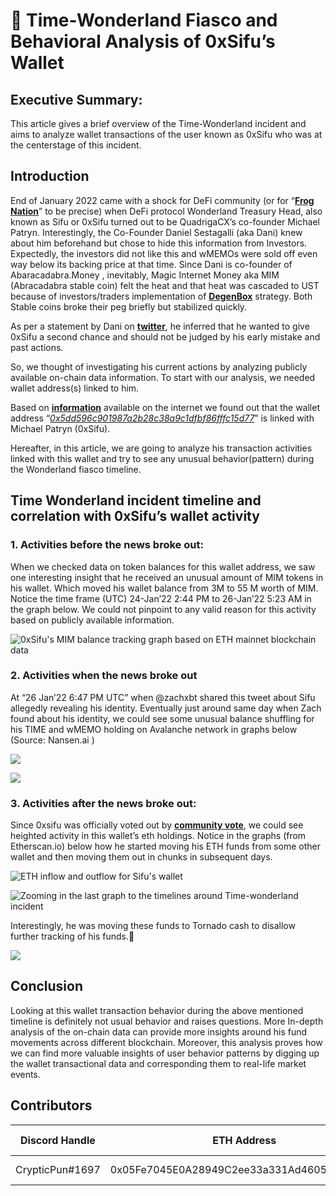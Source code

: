 # 🚀 Time-Wonderland Fiasco and Behavioral Analysis of 0xSifu’s Wallet

## **Executive Summary:**

This article gives a brief overview of the Time-Wonderland incident and aims to analyze  wallet transactions of  the user known as 0xSifu  who was at the centerstage of this incident.

## **Introduction**

End of January 2022 came with a shock for DeFi community (or for “[**Frog Nation**](https://medium.com/the-defi-wonderland/frog-nation-abracadabra-and-wonderland-united-front-276cb0d723ab)” to be precise) when DeFi protocol Wonderland Treasury Head, also known as Sifu or 0xSifu turned out to be QuadrigaCX’s co-founder Michael Patryn. Interestingly, the Co-Founder Daniel Sestagalli (aka Dani) knew about him beforehand but chose to hide this information from Investors. Expectedly, the investors did not like this and wMEMOs were sold off even way below its backing price at that time. Since Dani is co-founder of Abaracadabra.Money , inevitably, Magic Internet Money aka MIM (Abracadabra stable coin) felt the heat and that heat was cascaded to UST because of investors/traders implementation of [**DegenBox**](https://medium.com/abracadabra-money/our-ust-strategy-the-first-application-of-the-magic-potentialities-of-degenbox-ea35f13d6b5e) strategy. Both Stable coins broke their peg briefly but stabilized quickly.

As per a statement by Dani on [**twitter**](https://twitter.com/danielesesta/status/1486591436233404421), he inferred that he wanted to give 0xSifu a second chance and should not be judged by his early mistake and past actions.&#x20;

So, we thought of investigating his current actions by analyzing publicly available on-chain data information. To start with our analysis, we needed wallet address(s) linked to him.

&#x20;Based on [**information**](https://pro.nansen.ai/wallet-profiler?address=0x5dd596c901987a2b28c38a9c1dfbf86fffc15d77) available on the internet we found out that the wallet address “[_0x5dd596c901987a2b28c38a9c1dfbf86fffc15d77_](https://etherscan.io/address/0x5dd596c901987a2b28c38a9c1dfbf86fffc15d77)” is linked with Michael Patryn (0xSifu).&#x20;

Hereafter, in this article, we are going to analyze his transaction activities linked with this wallet and try to see any unusual behavior(pattern) during the Wonderland fiasco timeline.



## **Time Wonderland incident timeline and correlation with 0xSifu’s wallet activity**

### &#x20;**1. Activities before the news broke out:**

When we checked data on token balances for this wallet address, we saw one interesting insight that he received an unusual amount of MIM tokens in his wallet. Which moved his wallet balance from 3M to 55 M worth of MIM. Notice the time frame (UTC) 24-Jan’22 2:44 PM to 26-Jan’22 5:23 AM in the graph below. We could not pinpoint to any valid reason for this activity based on publicly available information.

![0xSifu's MIM balance tracking graph based on ETH mainnet blockchain data](https://lh6.googleusercontent.com/DWu3mz-olb5Dep9oL8SPHRfmE6-d7OO7dV0Lfnj\_IxyKTF7aDNVLd6RnCfiw\_JinWCfq3LGFYh4Ihzt1qdy5kzlhJeIs6MnxDFWYnQBHcwmhOfdZH62fmqrOMYaNPOzAOfjIxQb6)

### **2. Activities when the news broke out**

At “26 Jan’22 6:47 PM UTC” when @zachxbt shared this tweet about Sifu allegedly revealing his identity. Eventually just around same day when Zach found about his identity, we could see some unusual balance shuffling for his TIME and wMEMO holding on Avalanche network in graphs below (Source: Nansen.ai )

![](https://lh4.googleusercontent.com/T4s9jj-Lyy4-M\_mcn-QYnbVQLSd9DoTGLZtuwAJGsBgfmAGvzrXKeYrbL7bGc5LwI-g-7zOZB\_eU9U6JyZxEPPiyHEJzxVvWJ9o5gHRR7IDo1R1UnwAegC5zX06b-W\_fm4hO5fj8)

![](https://lh5.googleusercontent.com/\_IAVxpTxj9CgOT5mhbViAWhmingGHeEN2nWMWKsHXWoQeYxVBFax95Q9ZTGeVo1yXao6teqprbgwMJb4pXtGqB34UoIsf71SX4axEObrF1-GzuQPM1HCKVtxh7Aiei8jlsJ6pwAD)

### **3. Activities after the news broke out:**&#x20;

Since 0xsifu was officially voted out by [**community vote**](https://snapshot.org/#/bestfork.eth/proposal/0x8f974b76d4f50ea26a1f44843dcda2e0f6a4736883968b29996d272b86b447a9), we could see heighted activity in this wallet’s eth holdings. Notice in the graphs (from Etherscan.io) below how he started moving his ETH funds from some other wallet and then moving them out in chunks in subsequent days.

![ETH inflow and outflow for Sifu's wallet](https://lh3.googleusercontent.com/LCkEDqfTF0ufim2Fgl06SvPjfslr1WWBxBryRkPtHCafUnWgxYdvpYwX7TpY\_0ia56YPcoMDfdI8KU5WhECOx-3NGQy0AZupbB8bMr6gXn6z\_7qJO5orglt7uBi93HcstwToQ2Sm)

![Zooming in the last graph to the timelines around Time-wonderland incident](https://lh5.googleusercontent.com/OQ364pi\_0mCL7VoJdHV8NQCXvZaVN0Ffw6P6JVTP2iqMrn7ZR6R7kMFyvjvPu5n57ZcENrm3wQdgDoVAaS2IAZLgq22RbNNGCBiUUFOJT3aQmz1Ow7O3oxWh8Fr7e8Zf9INoRtB0)

Interestingly, he was moving these funds to Tornado cash to disallow further tracking of his funds.:thinking:

![](https://lh4.googleusercontent.com/6ttyZGvC3wcXFg4Q8BGiRuQoRCAYE6qdQwh7WhKLKguxVTVH\_LHlhMjf7MEUJGOeUh37VM7860fNhJtZCkA3etuiu73nc2SRnDpj2L2Lu8RguWbnHempu7UI7Q8PPfJlIP1Nvoxm)

## **Conclusion**

Looking at this wallet transaction behavior during the above mentioned timeline is definitely not usual behavior and raises questions. More In-depth analysis of the on-chain data can provide more insights around his fund movements across different blockchain. Moreover, this analysis proves how we can find more valuable insights of user behavior patterns by digging up the wallet transactional data and corresponding them to real-life market events.

## **Contributors**

| Discord Handle  | ETH Address                                | Reward           | Version History  |
| --------------- | ------------------------------------------ | ---------------- | ---------------- |
| CrypticPun#1697 | 0x05Fe7045E0A28949C2ee33a331Ad4605DE455F95 | 0 CMK (internal) | Original version |
